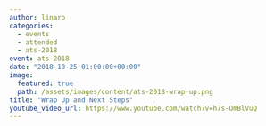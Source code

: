```yaml
---
author: linaro
categories:
  - events
  - attended
  - ats-2018
event: ats-2018
date: "2018-10-25 01:00:00+00:00"
image:
  featured: true
  path: /assets/images/content/ats-2018-wrap-up.png
title: "Wrap Up and Next Steps"
youtube_video_url: https://www.youtube.com/watch?v=h7s-OmBlVuQ
---
```

